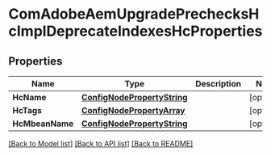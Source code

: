 # ComAdobeAemUpgradePrechecksHcImplDeprecateIndexesHcProperties

## Properties
Name | Type | Description | Notes
------------ | ------------- | ------------- | -------------
**HcName** | [**ConfigNodePropertyString**](configNodePropertyString.md) |  | [optional] 
**HcTags** | [**ConfigNodePropertyArray**](configNodePropertyArray.md) |  | [optional] 
**HcMbeanName** | [**ConfigNodePropertyString**](configNodePropertyString.md) |  | [optional] 

[[Back to Model list]](../README.md#documentation-for-models) [[Back to API list]](../README.md#documentation-for-api-endpoints) [[Back to README]](../README.md)


